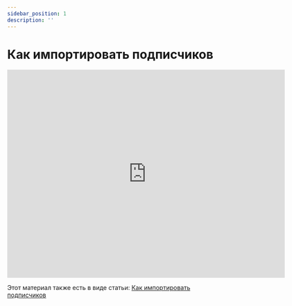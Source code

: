 ```yaml
---
sidebar_position: 1
description: ''
---
```


# Как импортировать подписчиков

<iframe
    width="640"
    height="480"
    src="https://www.youtube.com/embed/4WKN2CRsiUc"
    frameborder="0"
    allow="autoplay; encrypted-media"
    allowfullscreen
>
</iframe>

Этот материал также есть в виде статьи: [Как импортировать подписчиков](/docs/subscribers/import-and-export/how-to-import-subscribers.md)
